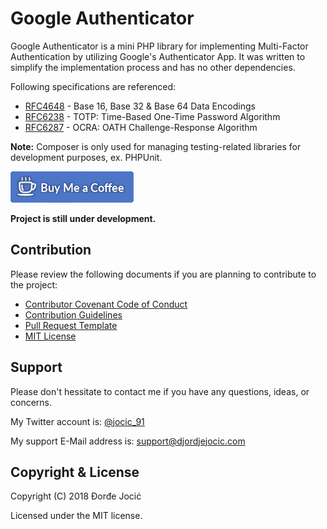 # Google Authenticator

Google Authenticator is a mini PHP library for implementing Multi-Factor Authentication by utilizing Google's Authenticator App. It was written to simplify the implementation process and has no other dependencies.

Following specifications are referenced:

* [RFC4648](documentation/rfc4648.txt) - Base 16, Base 32 & Base 64 Data Encodings
* [RFC6238](documentation/rfc6238.txt) - TOTP: Time-Based One-Time Password Algorithm
* [RFC6287](documentation/rfc6287.txt) - OCRA: OATH Challenge-Response Algorithm

**Note:** Composer is only used for managing testing-related libraries for development purposes, ex. PHPUnit.

[![Buy Me Coffee](images/buy-me-coffee.png)](https://www.paypal.me/DjordjeJocic)

**Project is still under development.**

## Contribution

Please review the following documents if you are planning to contribute to the project:

* [Contributor Covenant Code of Conduct](CODE_OF_CONDUCT.md)
* [Contribution Guidelines](CONTRIBUTING.md)
* [Pull Request Template](PULL_REQUEST_TEMPLATE.md)
* [MIT License](LICENSE.md)

## Support

Please don't hessitate to contact me if you have any questions, ideas, or concerns.

My Twitter account is: [@jocic_91](https://www.twitter.com/jocic_91)

My support E-Mail address is: <support@djordjejocic.com>

## Copyright & License

Copyright (C) 2018 Đorđe Jocić

Licensed under the MIT license.
